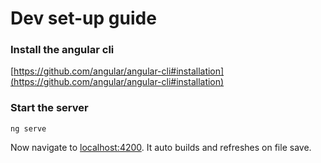 # Dev set-up guide

### Install the angular cli
[https://github.com/angular/angular-cli#installation](https://github.com/angular/angular-cli#installation)

### Start the server
```ng serve```

Now navigate to [localhost:4200](localhost:4200). It auto builds and refreshes on file save.